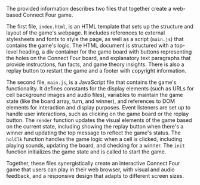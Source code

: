 The provided information describes two files that together create a web-based Connect Four game. 

The first file, `index.html`, is an HTML template that sets up the structure and layout of the game's webpage. It includes references to external stylesheets and fonts to style the page, as well as a script (`main.js`) that contains the game's logic. The HTML document is structured with a top-level heading, a div container for the game board with buttons representing the holes on the Connect Four board, and explanatory text paragraphs that provide instructions, fun facts, and game theory insights. There is also a replay button to restart the game and a footer with copyright information.

The second file, `main.js`, is a JavaScript file that contains the game's functionality. It defines constants for the display elements (such as URLs for cell background images and audio files), variables to maintain the game state (like the board array, turn, and winner), and references to DOM elements for interaction and display purposes. Event listeners are set up to handle user interactions, such as clicking on the game board or the replay button. The `render` function updates the visual elements of the game based on the current state, including showing the replay button when there's a winner and updating the top message to reflect the game's status. The `holClk` function handles the game logic when a cell is clicked, including playing sounds, updating the board, and checking for a winner. The `init` function initializes the game state and is called to start the game.

Together, these files synergistically create an interactive Connect Four game that users can play in their web browser, with visual and audio feedback, and a responsive design that adapts to different screen sizes.